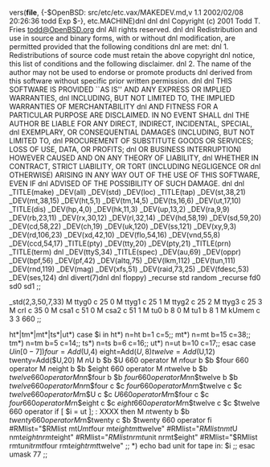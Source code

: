 vers(__file__,
	{-$OpenBSD: src/etc/etc.vax/MAKEDEV.md,v 1.1 2002/02/08 20:26:36 todd Exp $-},
etc.MACHINE)dnl
dnl
dnl Copyright (c) 2001 Todd T. Fries <todd@OpenBSD.org>
dnl All rights reserved.
dnl
dnl Redistribution and use in source and binary forms, with or without
dnl modification, are permitted provided that the following conditions
dnl are met:
dnl 1. Redistributions of source code must retain the above copyright
dnl    notice, this list of conditions and the following disclaimer.
dnl 2. The name of the author may not be used to endorse or promote products
dnl    derived from this software without specific prior written permission.
dnl
dnl THIS SOFTWARE IS PROVIDED ``AS IS'' AND ANY EXPRESS OR IMPLIED WARRANTIES,
dnl INCLUDING, BUT NOT LIMITED TO, THE IMPLIED WARRANTIES OF MERCHANTABILITY
dnl AND FITNESS FOR A PARTICULAR PURPOSE ARE DISCLAIMED.  IN NO EVENT SHALL
dnl THE AUTHOR BE LIABLE FOR ANY DIRECT, INDIRECT, INCIDENTAL, SPECIAL,
dnl EXEMPLARY, OR CONSEQUENTIAL DAMAGES (INCLUDING, BUT NOT LIMITED TO,
dnl PROCUREMENT OF SUBSTITUTE GOODS OR SERVICES; LOSS OF USE, DATA, OR PROFITS;
dnl OR BUSINESS INTERRUPTION) HOWEVER CAUSED AND ON ANY THEORY OF LIABILITY,
dnl WHETHER IN CONTRACT, STRICT LIABILITY, OR TORT (INCLUDING NEGLIGENCE OR
dnl OTHERWISE) ARISING IN ANY WAY OUT OF THE USE OF THIS SOFTWARE, EVEN IF
dnl ADVISED OF THE POSSIBILITY OF SUCH DAMAGE.
dnl
dnl
_TITLE(make)
_DEV(all)
_DEV(std)
_DEV(loc)
_TITLE(tap)
_DEV(st,38,21)
_DEV(mt,38,15)
_DEV(ht,5,1)
_DEV(tm,14,5)
_DEV(ts,16,6)
_DEV(ut,17,10)
_TITLE(dis)
_DEV(hp,4,0)
_DEV(hk,11,3)
_DEV(up,13,2)
_DEV(ra,9,9)
_DEV(rb,23,11)
_DEV(rx,30,12)
_DEV(rl,32,14)
_DEV(hd,58,19)
_DEV(sd,59,20)
_DEV(cd,58,22)
_DEV(ch,19)
_DEV(uk,120)
_DEV(ss,121)
_DEV(xy,9,3)
_DEV(rd,106,23)
_DEV(xd,42,10)
_DEV(flo,54,16)
_DEV(vnd,55,8)
_DEV(ccd,54,17)
_TITLE(pty)
_DEV(tty,20)
_DEV(pty,21)
_TITLE(prn)
_TITLE(term)
dnl _DEV(ttyS,34)
_TITLE(spec)
_DEV(au,69)
_DEV(oppr)
_DEV(bpf,56)
_DEV(pf,42)
_DEV(altq,75)
_DEV(lkm,112)
_DEV(tun,111)
_DEV(rnd,119)
_DEV(mag)
_DEV(xfs,51)
_DEV(raid,73,25)
_DEV(fdesc,53)
_DEV(ses,124)
dnl
divert(7)dnl
dnl
floppy)
	_recurse std random
	_recurse fd0 sd0 sd1
	;;

_std(2,3,50,7,33)
	M ttyg0		c 25 0
	M ttyg1		c 25 1
	M ttyg2		c 25 2
	M ttyg3		c 25 3
	M crl		c 35 0
	M csa1		c 51 0
	M csa2		c 51 1
	M tu0		b 8 0
	M tu1		b 8 1
	M kUmem		c 3 3 660
	;;

ht*|tm*|mt*|ts*|ut*)
	case $i in
	ht*) n=ht b=1 c=5;;
	mt*) n=mt b=15 c=38;;
	tm*) n=tm b=5 c=14;;
	ts*) n=ts b=6 c=16;;
	ut*) n=ut b=10 c=17;;
	esac
	case $U in
	[0-7])
		four=Add($U,4) eight=Add($U,8)
		twelve=Add($U,12) twenty=Add($U,20)
		M $n$U		b $b $U	660 operator
		M $n$four	b $b $four	660 operator
		M $n$eight	b $b $eight	660 operator
		M $n$twelve	b $b $twelve	660 operator
		M n$n$four	b $b $four	660 operator
		M n$n$twelve	b $b $twelve	660 operator
		M nr$n$four	c $c $four	660 operator
		M nr$n$twelve	c $c $twelve	660 operator
		M r$n$U		c $c $U		660 operator
		M r$n$four	c $c $four	660 operator
		M r$n$eight	c $c $eight	660 operator
		M r$n$twelve	c $c $twelve	660 operator
		if [ $i = ut ]; : XXXX
		then
			M $n$twenty	b $b $twenty 660 operator
			M r$n$twenty	c $b $twenty 660 operator
		fi
		#RMlist="$RMlist mt$U mt$four mt$eight mt$twelve"
		#RMlist="$RMlist nmt$U nmt$eight nrmt$eight"
		#RMlist="$RMlist nrmt$unit nrmt$eight"
		#RMlist="$RMlist rmt$unit rmt$four rmt$eight rmt$twelve"
		;;
	*)
		echo bad unit for tape in: $i
		;;
	esac
	umask 77
	;;
